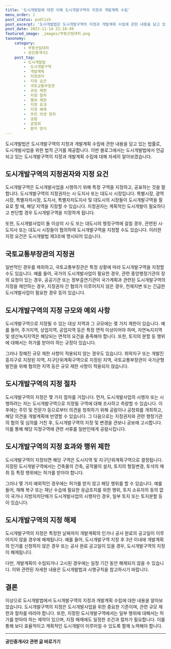 ```yaml
---
title: '도시개발법에 대한 이해 도시개발구역의 지정과 개발계획 수립'
menu_order: 1
post_status: publish
post_excerpt: '도시개발법은 도시개발구역의 지정과 개발계획 수립에 관한 내용을 담고 있는 법률로, 도시개발사업을 위한 법적 근거를 제공합니다. 이번 블로그에서는 도시개발법에서 언급되고 있는 도시개발구역의 지정과 개발계획 수립에 대해 자세히 알아보겠습니다.'
post_date: 2023-11-14 21:18:49
featured_image: _images/부동산임대차.png
taxonomy:
    category:
        - 부동산임대차
        - 공인중개사2
    post_tag:
        - 도시개발법
        -  도시개발구역
        -  개발계획
        -  지정권자
        -  지정 요건
        -  국토교통부장관
        -  규모 제한
        -  지정 절차
        -  행위 제한
        -  지정 효과
        -  지정 해제
        -  주민 의견 청취
        -  공람
        -  공청회
        -  환지 방식
---
```



도시개발법은 도시개발구역의 지정과 개발계획 수립에 관한 내용을 담고 있는 법률로, 도시개발사업을 위한 법적 근거를 제공합니다. 이번 블로그에서는 도시개발법에서 언급되고 있는 도시개발구역의 지정과 개발계획 수립에 대해 자세히 알아보겠습니다.

## 도시개발구역의 지정권자와 지정 요건 

도시개발구역은 도시개발사업을 시행하기 위해 특정 구역을 지정하고, 공표하는 것을 말합니다. 도시개발구역의 지정권자는 시·도지사 또는 대도시 시장입니다. 특별시장, 광역시장, 특별자치시장, 도지사, 특별자치도지사 및 대도시의 시장들이 도시개발구역을 필요로 할 때, 해당 지역을 지정할 수 있습니다. 지정권자는 계획적인 도시개발이 필요하다고 판단할 경우 도시개발구역을 지정하게 됩니다.

또한, 도시개발사업이 둘 이상의 시·도 또는 대도시의 행정구역에 걸칠 경우, 관련된 시·도지사 또는 대도시 시장들이 협의하여 도시개발구역을 지정할 수도 있습니다. 이러한 지정 요건은 도시개발법 제3조에 명시되어 있습니다.

## 국토교통부장관의 지정권

일반적인 경우를 제외하고, 국토교통부장관은 특정 상황에 따라 도시개발구역을 지정할 수도 있습니다. 예를 들어, 국가의 도시개발사업이 필요한 경우, 관련 중앙행정기관의 장의 요청이 있는 경우, 공공기관 또는 정부출연기관이 국가계획과 관련된 도시개발구역의 지정을 제안하는 경우, 지정권자 간 협의가 이루어지지 않은 경우, 천재지변 또는 긴급한 도시개발사업이 필요한 경우 등이 있습니다. 

## 도시개발구역의 지정 규모와 예외 사항

도시개발구역으로 지정될 수 있는 대상 지역과 그 규모에는 몇 가지 제한이 있습니다. 예를 들어, 주거지역, 상업지역, 공업지역 등은 특정 면적 이상이어야 하며, 자연녹지지역 및 생산녹지지역은 해당되는 면적의 요건을 충족해야 합니다. 또한, 토지의 분할 등 행위에 대해서는 허가를 받아야 하는 규정이 있습니다. 

그러나 정해진 규모 제한 사항이 적용되지 않는 경우도 있습니다. 취락지구 또는 개발진흥지구로 지정된 지역, 지구단위계획구역으로 지정된 지역, 국토교통부장관이 국가균형발전을 위해 협의한 지역 등은 규모 제한 사항이 적용되지 않습니다.

## 도시개발구역의 지정 절차

도시개발구역의 지정은 몇 가지 절차를 거칩니다. 먼저, 도시개발사업의 시행자 또는 시행하려는 자는 도시개발구역으로 지정될 구역에 대해 조사하고 측량할 수 있습니다. 이후에는 주민 및 전문가 등으로부터 의견을 청취하기 위해 공람이나 공청회를 개최하고, 해당 의견을 개발계획에 반영할 수 있습니다. 그 다음으로는 지정권자와 관련 행정기관의 협의 및 심의를 거친 후, 도시개발구역의 지정 및 변경을 관보나 공보에 고시합니다. 이를 통해 해당 지정구역에 관련 서류를 일반인에게 공람시킵니다. 

## 도시개발구역의 지정 효과와 행위 제한

도시개발구역이 지정되면 해당 구역은 도시지역 및 지구단위계획구역으로 결정됩니다. 지정된 도시개발구역에서는 건축물의 건축, 공작물의 설치, 토지의 형질변경, 토석의 채취 등 특정 행위에는 허가를 받아야 합니다. 

그러나 몇 가지 예외적인 경우에는 허가를 받지 않고 해당 행위를 할 수 있습니다. 예를 들어, 재해 복구 또는 재난 수습에 필요한 응급조치를 위한 행위, 토지 소유자의 동의 없이 국가나 지방자치단체가 도시개발사업의 시행자인 경우, 일부 토지 또는 토지분할 등이 있습니다.

## 도시개발구역의 지정 해제

도시개발구역의 지정은 특정한 날짜까지 개발계획의 인가나 공사 완료의 공고일이 이루어지지 않을 경우에 해제됩니다. 예를 들어, 도시개발구역 지정 후 3년 이내에 개발계획의 인가를 신청하지 않은 경우 또는 공사 완료 공고일이 있을 경우, 도시개발구역의 지정이 해제됩니다.

다만, 개발계획이 수립되거나 고시된 경우에는 일정 기간 동안 해제되지 않을 수 있습니다. 이와 관련된 자세한 내용은 도시개발법과 시행규칙을 참고하시기 바랍니다.

## 결론

이상으로 도시개발법에서 도시개발구역의 지정과 개발계획 수립에 대한 내용을 알아보았습니다. 도시개발구역의 지정은 도시개발사업을 위한 중요한 기준이며, 관련 규모 제한과 절차를 따라야 합니다. 또한, 지정된 도시개발구역에서는 일부 행위에 대해서는 허가를 받아야 하는 제약이 있으며, 지정 해제에도 일정한 조건과 절차가 필요합니다. 이를 통해 보다 효율적이고 계획적인 도시개발이 이루어질 수 있도록 함께 노력해야 합니다.
<!-- wp:separator -->
<hr class="wp-block-separator has-alpha-channel-opacity"/>
<!-- /wp:separator -->

<!-- wp:group {"backgroundColor":"base","layout":{"type":"constrained"}} -->
<div class="wp-block-group has-base-background-color has-background"><!-- wp:paragraph {"align":"center","fontSize":"medium"} -->
<p class="has-text-align-center has-large-font-size"><strong>공인중개사2 관련 글 바로가기</strong></p>
<!-- /wp:paragraph -->


<!-- wp:latest-posts
{"categories":[{"id":22741,"count":19,"description":"","link":"https://uknowlaw.com/category/%ea%b3%b5%ec%9d%b8%ec%a4%91%ea%b0%9c%ec%82%ac2/","name":"공인중개사2","slug":"공인중개사2","taxonomy":"category","parent":0,"meta":[],"_links":{"self":[{"href":"https://uknowlaw.com/wp-json/wp/v2/categories/22741"}],"collection":[{"href":"https://uknowlaw.com/wp-json/wp/v2/categories"}],"about":[{"href":"https://uknowlaw.com/wp-json/wp/v2/taxonomies/category"}],"wp:post_type":[{"href":"https://uknowlaw.com/wp-json/wp/v2/posts?categories=22741"}],"curies":[{"name":"wp","href":"https://api.w.org/{rel}","templated":true}]}}],"postsToShow":100,"excerptLength":28,"postLayout":"grid","columns":2,"featuredImageAlign":"left","featuredImageSizeSlug":"large","fontSize":"small"} /--></div>
<!-- /wp:group -->